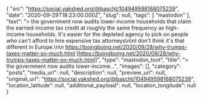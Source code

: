 {
  "src": "https://social.yakshed.org/@bascht/104949598168075239",
  "date": "2020-09-29T18:23:00.000Z",
  "slug": null,
  "tags": [
    "mastodon"
  ],
  "text": "> the government now audits lower-income households that claim the earned-income tax credit at roughly the same frequency as high-income households. It's easier for the depleted agency to pick on people who can't afford to hire expensive tax attorneys\n\nI don't think it's that different in Europe.\n\n https://boingboing.net/2020/09/28/why-trumps-taxes-matter-so-much.html [https://boingboing.net/2020/09/28/why-trumps-taxes-matter-so-much.html]",
  "type": "mastodon_toot",
  "title": "> the government now audits lower-income…",
  "images": [],
  "category": "posts",
  "media_url": null,
  "description": null,
  "preview_url": null,
  "original_url": "https://social.yakshed.org/@bascht/104949598168075239",
  "location_latitude": null,
  "additional_payload": null,
  "location_longitude": null
}